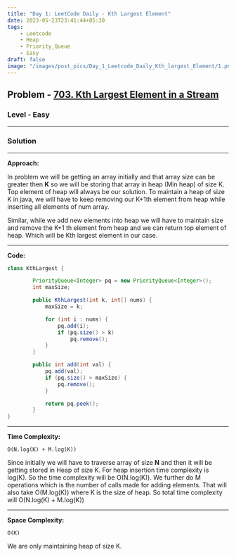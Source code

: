 ```yaml
---
title: "Day 1: LeetCode Daily - Kth Largest Element"
date: 2023-05-23T23:41:44+05:30
tags:
    - Leetcode
    - Heap
    - Priority_Queue
    - Easy
draft: false
image: "/images/post_pics/Day_1_Leetcode_Daily_Kth_largest_Element/1.png"
---
```


## Problem - [703. Kth Largest Element in a Stream](https://leetcode.com/problems/kth-largest-element-in-a-stream/description/)

### Level - Easy
---

### Solution

---
**Approach:**

In problem we will be getting an array initially and that array size can be greater then **K** so we will be storing that array in heap (Min heap) of size K. Top element of heap will always be our solution. To maintain a heap of size K in java, we will have to keep removing our K+1th element from heap while inserting all elements of num array.

Similar, while we add new elements into heap we will have to maintain size and remove the K+1 th element from heap and we can return top element of heap. Which will be Kth largest element in our case.

---

**Code:**

```java
class KthLargest {

        PriorityQueue<Integer> pq = new PriorityQueue<Integer>();
        int maxSize;

        public KthLargest(int k, int[] nums) {
            maxSize = k;

            for (int i : nums) {
                pq.add(i);
                if (pq.size() > k)
                    pq.remove();
            }
        }

        public int add(int val) {
            pq.add(val);
            if (pq.size() > maxSize) {
                pq.remove();
            }

            return pq.peek();
        }
}
```
---

**Time Complexity:**
```
O(N.log(K) + M.log(K))
```
Since initially we will have to traverse array of size **N** and then it will be getting stored in Heap of size K. For heap insertion time complexity is log(K). So the time complexity will be O(N.log(K)). We further do M operations which is the number of calls made for adding elements. That will also take O(M.log(K)) where K is the size of heap. So total time complexity will O(N.log(K) + M.log(K))

---

**Space Complexity:**
```
O(K)
```
We are only maintaining heap of size K.